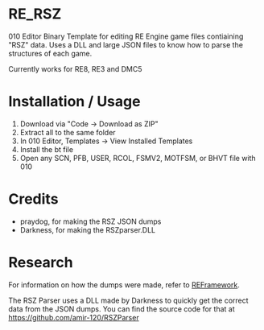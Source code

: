 # RE_RSZ
010 Editor Binary Template for editing RE Engine game files contiaining "RSZ" data.
Uses a DLL and large JSON files to know how to parse the structures of each game.

Currently works for RE8, RE3 and DMC5

# Installation / Usage
1. Download via "Code -> Download as ZIP"
2. Extract all to the same folder
3. In 010 Editor, Templates -> View Installed Templates
4. Install the bt file
5. Open any SCN, PFB, USER, RCOL, FSMV2, MOTFSM, or BHVT file with 010

# Credits
* praydog, for making the RSZ JSON dumps
* Darkness, for making the RSZparser.DLL

# Research
For information on how the dumps were made, refer to [REFramework](https://github.com/praydog/REFramework/tree/master/reversing/rsz).

The RSZ Parser uses a DLL made by Darkness to quickly get the correct data from the JSON dumps. You can find the source code for that at https://github.com/amir-120/RSZParser
